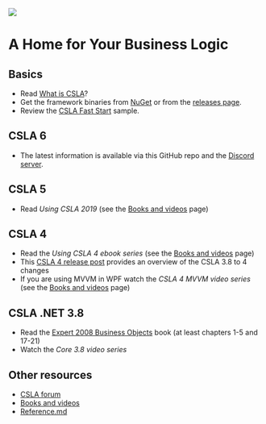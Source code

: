 ![](https://github.com/MarimerLLC/csla/raw/main/Support/Logos/csla%20win8_mid.png)

# A Home for Your Business Logic

Basics
------

* Read [What is CSLA](What-is-CSLA-.NET.md)?
* Get the framework binaries from [NuGet](http://nuget.org/packages?q=csla) or from the [releases page](https://github.com/MarimerLLC/csla/releases).
* Review the [CSLA Fast Start](https://github.com/MarimerLLC/csla/tree/master/Samples/CslaFastStart) sample.

CSLA 6
------

* The latest information is available via this GitHub repo and the [Discord server](https://discord.gg/9ahKjb7ccf).
 
CSLA 5
------

* Read _Using CSLA 2019_ (see the [Books and videos](Books-and-videos.md) page)

CSLA 4
------

* Read the _Using CSLA 4 ebook series_ (see the [Books and videos](Books-and-videos.md) page)
* This [CSLA 4 release post](http://www.lhotka.net/weblog/CSLA4Release.aspx) provides an overview of the CSLA 3.8 to 4 changes
* If you are using MVVM in WPF watch the _CSLA 4 MVVM video series_ (see the [Books and videos](Books-and-videos.md) page)

CSLA .NET 3.8
-------------

* Read the [Expert 2008 Business Objects](http://www.amazon.com/Expert-C-2008-Business-Objects/dp/1430210192) book (at least chapters 1-5 and 17-21)
* Watch the _Core 3.8 video series_

Other resources
---------------

* [CSLA forum](https://github.com/MarimerLLC/csla/discussions)
* [Books and videos](Books-and-videos.md)
* [Reference.md](Reference.md)
